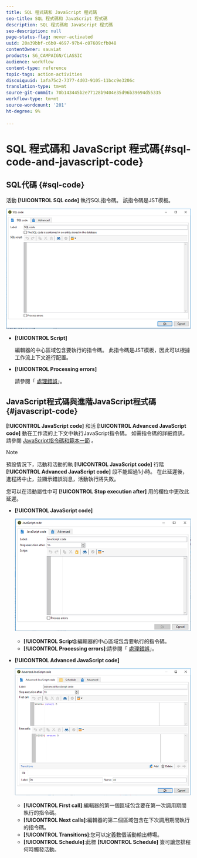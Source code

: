 ```yaml
---
title: SQL 程式碼和 JavaScript 程式碼
seo-title: SQL 程式碼和 JavaScript 程式碼
description: SQL 程式碼和 JavaScript 程式碼
seo-description: null
page-status-flag: never-activated
uuid: 20a39bbf-c6b0-4697-97b4-c07609cfb048
contentOwner: sauviat
products: SG_CAMPAIGN/CLASSIC
audience: workflow
content-type: reference
topic-tags: action-activities
discoiquuid: 1afa75c2-7377-4d03-9105-11bcc9e3206c
translation-type: tm+mt
source-git-commit: 70b143445b2e77128b9404e35d96b39694d55335
workflow-type: tm+mt
source-wordcount: '201'
ht-degree: 9%

---
```



# SQL 程式碼和 JavaScript 程式碼{#sql-code-and-javascript-code}

## SQL代碼 {#sql-code}

活動 **[!UICONTROL SQL code]** 執行SQL指令碼。 該指令碼是JST模板。

![](assets/sql_code.png)

* **[!UICONTROL Script]**

   編輯器的中心區域包含要執行的指令碼。 此指令碼是JST模板，因此可以根據工作流上下文進行配置。

* **[!UICONTROL Processing errors]**

   請參閱「 [處理錯誤](../../workflow/using/monitoring-workflow-execution.md#processing-errors)」。

## JavaScript程式碼與進階JavaScript程式碼 {#javascript-code}

**[!UICONTROL JavaScript code]** 和活 **[!UICONTROL Advanced JavaScript code]** 動在工作流的上下文中執行JavaScript指令碼。 如需指令碼的詳細資訊，請參閱 [JavaScript指令碼和範本一節](../../workflow/using/javascript-scripts-and-templates.md) 。

>[!NOTE]
>
>預設情況下，活動和活動的執 **[!UICONTROL JavaScript code]** 行階 **[!UICONTROL Advanced JavaScript code]** 段不能超過1小時。 在此延遲後，進程將中止，並顯示錯誤消息，活動執行將失敗。
>
>您可以在活動屬性中可 **[!UICONTROL Stop execution after]** 用的欄位中更改此延遲。

* **[!UICONTROL JavaScript code]**

   ![](assets/javascript_code.png)

   * **[!UICONTROL Script]**:編輯器的中心區域包含要執行的指令碼。
   * **[!UICONTROL Processing errors]**:請參閱「 [處理錯誤](../../workflow/using/monitoring-workflow-execution.md#processing-errors)」。

* **[!UICONTROL Advanced JavaScript code]**

   ![](assets/advanced_javascript_code.png)

   * **[!UICONTROL First call]**:編輯器的第一個區域包含要在第一次調用期間執行的指令碼。
   * **[!UICONTROL Next calls]**:編輯器的第二個區域包含在下次調用期間執行的指令碼。
   * **[!UICONTROL Transitions]**:您可以定義數個活動輸出轉場。
   * **[!UICONTROL Schedule]**:此標 **[!UICONTROL Schedule]** 簽可讓您排程何時觸發活動。
